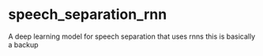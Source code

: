 # speech_separation_rnn
A deep learning model for speech separation that uses rnns
this is basically a backup
